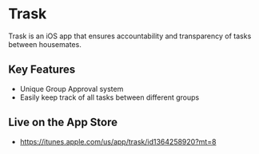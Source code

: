 # Trask

Trask is an iOS app that ensures accountability and transparency of tasks between housemates.

## Key Features

- Unique Group Approval system
- Easily keep track of all tasks between different groups



## Live on the App Store

- https://itunes.apple.com/us/app/trask/id1364258920?mt=8
